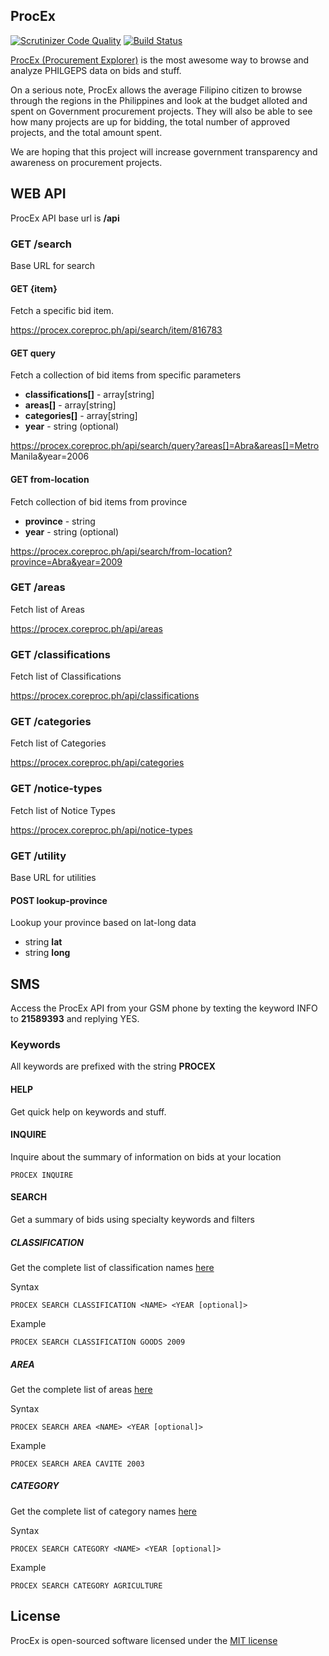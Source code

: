 ## ProcEx

[![Scrutinizer Code Quality](https://scrutinizer-ci.com/g/CoreProc/procurement-web/badges/quality-score.png?b=master)](https://scrutinizer-ci.com/g/CoreProc/procurement-web/?branch=master) [![Build Status](https://scrutinizer-ci.com/g/CoreProc/procurement-web/badges/build.png?b=master)](https://scrutinizer-ci.com/g/CoreProc/procurement-web/build-status/master) 

[ProcEx (Procurement Explorer)](https://procex.coreproc.ph) is the most awesome way to browse and analyze PHILGEPS data on bids and stuff.

On a serious note, ProcEx allows the average Filipino citizen to browse through the regions in the Philippines and look at the budget alloted and spent on Government procurement projects. They will also be able to see how many projects are up for bidding, the total number of approved projects, and the total amount spent.

We are hoping that this project will increase government transparency and awareness on procurement projects.

## WEB API 

ProcEx API base url is **/api**
 
### GET /search

Base URL for search

#### GET {item}

Fetch a specific bid item.

https://procex.coreproc.ph/api/search/item/816783

#### GET query

Fetch a collection of bid items from specific parameters

* **classifications[]** - array[string] 
* **areas[]** - array[string] 
* **categories[]** - array[string] 
* **year** - string (optional)

https://procex.coreproc.ph/api/search/query?areas[]=Abra&areas[]=Metro Manila&year=2006

#### GET from-location

Fetch collection of bid items from province

* **province** - string
* **year** - string (optional) 

https://procex.coreproc.ph/api/search/from-location?province=Abra&year=2009

### GET /areas

Fetch list of Areas

https://procex.coreproc.ph/api/areas

### GET /classifications

Fetch list of Classifications

https://procex.coreproc.ph/api/classifications

### GET /categories

Fetch list of Categories

https://procex.coreproc.ph/api/categories

### GET /notice-types

Fetch list of Notice Types

https://procex.coreproc.ph/api/notice-types

### GET /utility

Base URL for utilities

#### POST lookup-province

Lookup your province based on lat-long data

* string **lat**
* string **long**

## SMS

Access the ProcEx API from your GSM phone by texting the keyword INFO to **21589393** and replying YES.

### Keywords

All keywords are prefixed with the string **PROCEX**

#### HELP

Get quick help on keywords and stuff.

#### INQUIRE

Inquire about the summary of information on bids at your location
 
```
PROCEX INQUIRE
```

#### SEARCH

Get a summary of bids using specialty keywords and filters

##### CLASSIFICATION

Get the complete list of classification names [here](https://procex.coreproc.ph/api/classifications)

Syntax

```
PROCEX SEARCH CLASSIFICATION <NAME> <YEAR [optional]>
```

Example

```
PROCEX SEARCH CLASSIFICATION GOODS 2009
```

##### AREA

Get the complete list of areas [here](https://procex.coreproc.ph/api/areas)

Syntax

```
PROCEX SEARCH AREA <NAME> <YEAR [optional]>
```

Example

```
PROCEX SEARCH AREA CAVITE 2003
```

##### CATEGORY

Get the complete list of category names [here](https://procex.coreproc.ph/api/categories)

Syntax
```
PROCEX SEARCH CATEGORY <NAME> <YEAR [optional]>
```

Example
```
PROCEX SEARCH CATEGORY AGRICULTURE 
```


## License

ProcEx is open-sourced software licensed under the [MIT license](http://opensource.org/licenses/MIT)
